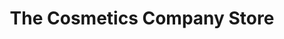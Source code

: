 ---
title: "The Cosmetics Company Store"
url: /livermore/the-cosmetics-company-store/
shop: beauty
---